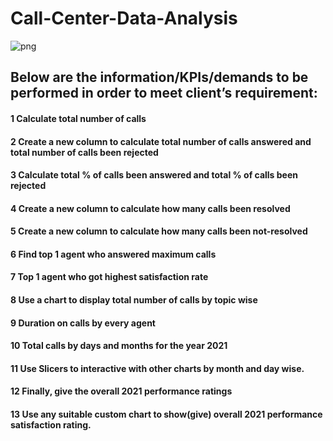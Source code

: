 # Call-Center-Data-Analysis
![png](https://github.com/SATYARANJANPANDA1010/Call-Center-Data-Analysis/assets/65615046/ec1785ca-8404-4f86-b8ce-d05a40c63d49)

## Below are the information/KPIs/demands to be performed in order to meet client’s requirement:

#### 1	  Calculate total number of calls
#### 2	  Create a new column to calculate total number of calls answered and total number of calls been rejected
#### 3	  Calculate total % of calls been answered and total % of calls been rejected
#### 4	  Create a new column to calculate how many calls been resolved 
#### 5	  Create a new column to calculate how many calls been not-resolved 
#### 6	  Find top 1 agent who answered maximum calls
#### 7	  Top 1 agent who got highest satisfaction rate
#### 8	  Use a chart to display total number of calls by topic wise
#### 9	  Duration on calls by every agent
#### 10	  Total calls by days and months for the year 2021
#### 11	  Use Slicers to interactive with other charts by month and day wise.
#### 12	  Finally, give the overall 2021 performance ratings 
#### 13	  Use any suitable custom chart to show(give) overall 2021 performance satisfaction rating. 




